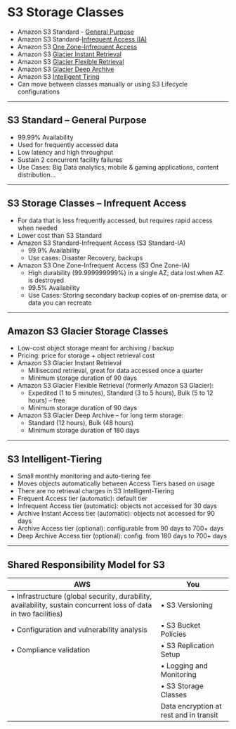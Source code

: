 # S3 Storage Classes
* Amazon S3 Standard - <u> General Purpose </u>
* Amazon S3 Standard-<u>Infrequent Access (IA)</u>
* Amazon S3 <u>One Zone-Infrequent Access</u>
* Amazon S3 <u>Glacier Instant Retrieval</u>
* Amazon S3 <u>Glacier Flexible Retrieval</u>
* Amazon S3 <u>Glacier Deep Archive</u>
* Amazon S3 <u>Intelligent Tiring</u>
* Can move between classes manually or using S3 Lifecycle configurations
---

## S3 Standard – General Purpose
* 99.99% Availability
* Used for frequently accessed data
* Low latency and high throughput
* Sustain 2 concurrent facility failures
* Use Cases: Big Data analytics, mobile & gaming applications, content distribution…

---
## S3 Storage Classes – Infrequent Access
* For data that is less frequently accessed, but requires rapid access when needed
* Lower cost than S3 Standard
* Amazon S3 Standard-Infrequent Access (S3 Standard-IA)
  * 99.9% Availability
  * Use cases: Disaster Recovery, backups
* Amazon S3 One Zone-Infrequent Access (S3 One Zone-IA)
  * High durability (99.999999999%) in a single AZ; data lost when AZ is destroyed
  * 99.5% Availability
  * Use Cases: Storing secondary backup copies of on-premise data, or data you can recreate

---
## Amazon S3 Glacier Storage Classes
* Low-cost object storage meant for archiving / backup
* Pricing: price for storage + object retrieval cost
* Amazon S3 Glacier Instant Retrieval
  * Millisecond retrieval, great for data accessed once a quarter
  * Minimum storage duration of 90 days
* Amazon S3 Glacier Flexible Retrieval (formerly Amazon S3 Glacier):
  * Expedited (1 to 5 minutes), Standard (3 to 5 hours), Bulk (5 to 12 hours) – free
  * Minimum storage duration of 90 days
* Amazon S3 Glacier Deep Archive – for long term storage:
  * Standard (12 hours), Bulk (48 hours)
  * Minimum storage duration of 180 days

---
## S3 Intelligent-Tiering
* Small monthly monitoring and auto-tiering fee
* Moves objects automatically between Access Tiers based on usage
* There are no retrieval charges in S3 Intelligent-Tiering
* Frequent Access tier (automatic): default tier
* Infrequent Access tier (automatic): objects not accessed for 30 days
* Archive Instant Access tier (automatic): objects not accessed for 90 days
* Archive Access tier (optional): configurable from 90 days to 700+ days
* Deep Archive Access tier (optional): config. from 180 days to 700+ days

---

## Shared Responsibility Model for S3


| AWS                                                                                                             | You                                    | 
|-----------------------------------------------------------------------------------------------------------------|----------------------------------------|
| • Infrastructure (global security, durability, availability, sustain concurrent loss of data in two facilities) | • S3 Versioning                        |
| • Configuration and vulnerability analysis                                                                      | • S3 Bucket Policies                   |
| • Compliance validation                                                                                         | • S3 Replication Setup                 |
|                                                                                                                 | • Logging and Monitoring               |
|                                                                                                                 | • S3 Storage Classes                   |
|                                                                                                                 | Data encryption at rest and in transit | 